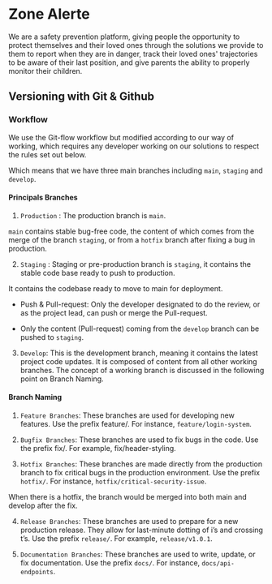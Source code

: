 # Zone Alerte

We are a safety prevention platform, giving people the opportunity to protect themselves and their loved ones through the solutions we provide to them to report when they are in danger, track their loved ones' trajectories to be aware of their last position, and give parents the ability to properly monitor their children.

## Versioning with Git & Github

### Workflow

We use the Git-flow workflow but modified according to our way of working, which requires any developer working on our solutions to respect the rules set out below.

Which means that we have three main branches including `main`, `staging` and `develop`.

#### Principals Branches

1. `Production` : The production branch is `main`.

`main` contains stable bug-free code, the content of which comes from the merge of the branch `staging`, or from a `hotfix` branch after fixing a bug in production. 

2. `Staging` : Staging or pre-production branch is `staging`, it contains the stable code base ready to push to production.

It contains the codebase ready to move to main for deployment.

- Push & Pull-request: Only the developer designated to do the review, or as the project lead, can push or merge the Pull-request.

- Only the content (Pull-request) coming from the `develop` branch can be pushed to `staging`.

3. `Develop`: This is the development branch, meaning it contains the latest project code updates. It is composed of content from all other working branches. The concept of a working branch is discussed in the following point on Branch Naming.

#### Branch Naming

1. `Feature Branches`: These branches are used for developing new features. Use the prefix feature/. For instance, `feature/login-system`.

2. `Bugfix Branches`: These branches are used to fix bugs in the code. Use the prefix fix/. For example, fix/header-styling.

3. `Hotfix Branches`: These branches are made directly from the production branch to fix critical bugs in the production environment. Use the prefix `hotfix/`. For instance, `hotfix/critical-security-issue`.

When there is a hotfix, the branch would be merged into both main and develop after the fix.

4. `Release Branches`: These branches are used to prepare for a new production release. They allow for last-minute dotting of i’s and crossing t’s. Use the prefix `release/`. For example, `release/v1.0.1`.

5. `Documentation Branches`: These branches are used to write, update, or fix documentation. Use the prefix `docs/`. For instance, `docs/api-endpoints`.

